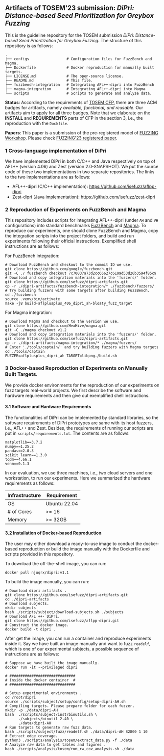 ## Artifacts of TOSEM'23 submission: *DiPri: Distance-based Seed Prioritization for Greybox Fuzzing*

This is the guideline repository for the TOSEM submission *DiPri: Distance-based Seed Prioritization for Greybox Fuzzing*.
The structure of this repository is as follows: 

```text
.
├── configs                 # Configuration files for FuzzBench and Magma.
├── Dockerfile              # Docker reproduction for manually built targets.
├── LICENSE.md              # The open-source license.
├── README.md               # This file.
├── fuzzbench-integration   # Integrating AFL++-dipri into FuzzBench
├── magma-integration       # Integrating AFL++-dipri into Magma
└── scripts                 # Scripts to generate and analyze data.
```

**Status**: According to the requirements of [TOSEM CFP](https://dl.acm.org/journal/tosem/replicated-computational-results), 
there are three ACM badges for artifacts, namely _available, functional, and reusable_. Our artifacts aim to apply for
all three badges. Note that we elaborate on the **INSTALL** and **REQUIREMENTS** parts of CFP in the section 3, i.e., 
the reproduction with the `Dockfile`.

**Papers**: This paper is a submission of the pre-registered model of [FUZZING Workshop](https://fuzzingworkshop.github.io/).
Please check [FUZZING'23 registered paper](https://dl.acm.org/doi/10.1145/3605157.3605172).

### 1 Cross-language implementation of DiPri

We have implemented DiPri in both C/C++ and Java respectively on top of AFL++ (version 4.06) and Zest 
(version 2.0-SNAPSHOT). We put the source code of these two implementations in two separate repositories.
The links to the two implementations are as follows:

- AFL++-dipri (C/C++ implementation): https://github.com/isefuzz/aflpp-dipri
- Zest-dipri (Java implementation): https://github.com/isefuzz/zest-dipri

### 2 Reproduction of Experiments on FuzzBench and Magma

This repository includes scripts for integrating AFL++-dipri (under `AH` and `VH` configurations) into standard 
benchmarks [FuzzBench](https://github.com/google/fuzzbench) and [Magma](https://github.com/HexHive/magma). 
To reproduce our experiments, one should clone FuzzBench and Magma, copy the integration scripts into the project 
folders, and build and run experiments following their official instructions. Exemplified shell instructions are as 
follows:

For FuzzBench integration:
```shell
# Download FuzzBench and checkout to the commit ID we use.
git clone https://github.com/google/fuzzbench.git
git -C ./ fuzzbench checkout 7c70037a73d2cc66627c6109d53d20b3594f85c9
# Download and copy integration materials into the 'fuzzers/' folder.
git clone https://github.com/isefuzz/dipri-artifacts.git
cp -r ./dipri-artifacts/fuzzbench-integration/* ./fuzzbench/fuzzers/
# Try building fuzzers with some targets after building FuzzBench.
cd ./fuzzbench
source .venv/bin/activate
make -j8 build-aflplusplus_406_dipri_ah-bloaty_fuzz_target
```

For Magma integration:
```shell
# Download Magma and checkout to the version we use.
git clone https://github.com/HexHive/magma.git
git -C ./magma checkout v1.2
# Download and copy integration materials into the 'fuzzers/' folder.
git clone https://github.com/isefuzz/dipri-artifacts.git
cp -r ./dipri-artifacts/magma-integration/* ./magma/fuzzers/
# Enter './tools/captain/' and try building fuzzers with Magma targets
cd ./tools/captain
FUZZER=aflplusplus_dipri_ah TARGET=libpng./build.sh
```

### 3 Docker-based Reproduction of Experiments on Manually Built Targets. 

We provide docker environments for the reproduction of our experiments on fuzz targets real-world 
projects. We first describe the software and hardware requirements and then give out exemplified shell 
instructions.

#### 3.1 Software and Hardware Requirements

The functionalities of DiPri can be implemented by standard libraries, so the software requirements of
DiPri prototypes are same with its host fuzzers, i.e., AFL++ and Zest. Besides, the requirements of 
running our scripts are put in `scripts/requirements.txt`. The contents are as follows:

```text
matplotlib==3.7.2
numpy==1.25.2
pandas==2.0.3
scikit_learn==1.3.0
tqdm==4.66.1
venn==0.1.3
```

In our evaluation, we use three machines, i.e., two cloud servers and one workstation, to run our experiments.
Here we summarized the hardware requirements as follows:

| Infrastructure | Requirement  |
|----------------|--------------|
| OS             | Ubuntu 22.04 |
| # of Cores     | \>= 16       |
| Memory         | \>= 32GB     |

#### 3.2 Installation of Docker-based Reproduction

The user may either download a ready-to-use image to conduct the docker-based reproduction or
build the image manually with the Dockerfile and scripts provided in this repository.

To download the off-the-shell image, you can run:

```shell
docker pull njuqrx/dipri:v1.1
```

To build the image manually, you can run:

```shell
# Download dipri artifacts .
git clone https://github.com/isefuzz/dipri-artifacts.git
cd ./dipri-artifacts
# Download subjects.
mkdir subjects
bash ./scripts/subject/download-subjects.sh ./subjects
# Download AFL ++- DiPri.
git clone https://github.com/isefuzz/aflpp-dipri.git
# Construct the docker image.
docker build -t dipri .
```

After get the image, you can run a container and reproduce experiments inside it.
Say we have built an image manually and want to fuzz `readelf`, which is one of our experimental subjects, 
a possible sequence of instructions are as follows:

```shell
# Suppose we have built the image manually.
docker run -it --privileged dipri

# ##############################
# Inside the docker container  #
# ##############################

# Setup experimental environments .
cd /root/dipri
source ./scripts/subject/setup/config/setup-dipri-AH.sh
# Compiling targets. Please prepare folder for each fuzzer.
mkdir -p ./data/dipri-AH
bash  ./scripts/subject/inst/binutils.sh \
      ./subjects/binutil-2.40 \
      ./data/dipri-AH
# Run targets to generate raw fuzz data.
bash ./scripts/subject/fuzz/readelf.sh ./data/dipri-AH 82800 1 10
# Extract edge coverage.
python3 ./scripts/analysis/tosem/extract_data.py -f ./data
# Analyze raw data to get tables and figures .
bash ./scripts/analysis/tosem/run_rw_cov_analysis.sh ./data
```




